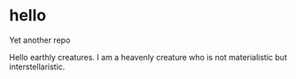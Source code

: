 # hello
Yet another repo

Hello earthly creatures. I am a heavenly creature who is not materialistic but interstellaristic.
